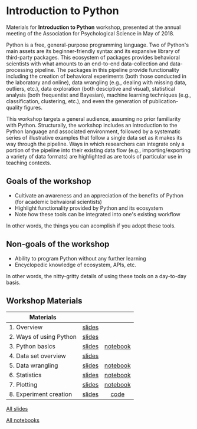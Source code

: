 # Introduction to Python

Materials for **Introduction to Python** workshop, presented at the annual meeting of the Association for Psychological Science in May of 2018.

Python is a free, general-purpose programming language.  Two of Python's main assets are its beginner-friendly syntax and its expansive library of third-party packages.  This ecosystem of packages provides behavioral scientists with what amounts to an end-to-end data-collection and data-processing pipeline.  The packages in this pipeline provide functionality including the creation of behavioral experiments (both those conducted in the laboratory and online), data wrangling (e.g., dealing with missing data, outliers, etc.), data exploration (both desciptive and visual), statistical analysis (both frequentist and Bayesian), machine learning techniques (e.g., classification, clustering, etc.), and even the generation of publication-quality figures.

This workshop targets a general audience, assuming no prior familiarity with Python.  Structurally, the workshop includes an introduction to the Python language and associated environment, followed by a systematic series of illustrative examples that follow a single data set as it makes its way through the pipeline.  Ways in which researchers can integrate only a portion of the pipeline into their existing data flow (e.g., importing/exporting a variety of data formats) are highlighted as are tools of particular use in teaching contexts.

## Goals of the workshop
* Cultivate an awareness and an appreciation of the benefits of Python (for academic behvaioral scientists)
* Highlight functionality provided by Python and its ecosystem
* Note how these tools can be integrated into one's existing workflow

In other words, the things you can acomplish if you adopt these tools.

## Non-goals of the workshop
* Ability to program Python without any further learning
* Encyclopedic knowledge of ecosystem, APIs, etc.

In other words, the nitty-gritty details of using these tools on a day-to-day basis.


## Workshop Materials
| Materials | | |
| -----------------------|:-------------------------------:|:-----:|
|1. Overview             | [slides](./slides/slides-1.pdf) | 
|2. Ways of using Python | [slides](./slides/slides-2.pdf) |  
|3. Python basics        | [slides](./slides/slides-3.pdf) | [notebook](./notebooks/notebook-3.ipynb)
|4. Data set overview    | [slides](./slides/slides-4.pdf) | 
|5. Data wrangling       | [slides](./slides/slides-5.pdf) | [notebook](./notebooks/notebook-5.ipynb)
|6. Statistics           | [slides](./slides/slides-6.pdf) | [notebook](./notebooks/notebook-6.ipynb)
|7. Plotting             | [slides](./slides/slides-7.pdf) | [notebook](./notebooks/notebook-7.ipynb)
|8. Experiment creation  | [slides](./slides/slides-8.pdf) | [code](./psychopy-shooter-task.zip)

[All slides](./slides/slides-all.pdf)

[All notebooks](./notebooks/notebooks.zip)
